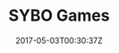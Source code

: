 ---
title: "SYBO Games"
site_link: "http://sybogames.com/"
description: "Turn ideas into games."
location: "Copenhagen"
active: true
active_from: "2015-01-01"
active_to: ""
tags: []
date: "2017-05-03T00:30:37Z"
---